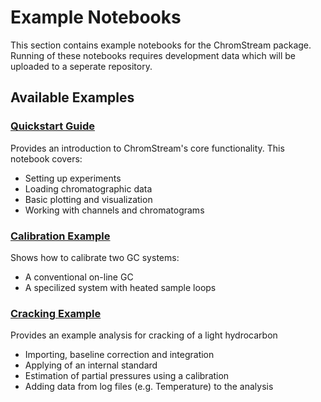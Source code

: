 # Example Notebooks

This section contains example notebooks for the ChromStream package. 
Running of these notebooks requires development data which will be uploaded to a seperate repository.

## Available Examples

### [Quickstart Guide](../notebooks/Quickstart.ipynb)
Provides an introduction to ChromStream's core functionality. This notebook covers:
- Setting up experiments
- Loading chromatographic data
- Basic plotting and visualization
- Working with channels and chromatograms

### [Calibration Example](../notebooks/example_calibration.ipynb)
Shows how to calibrate two GC systems:
- A conventional on-line GC
- A specilized system with heated sample loops

### [Cracking Example](../notebooks/cracking_example.ipynb)
Provides an example analysis for cracking of a light hydrocarbon
- Importing, baseline correction and integration
- Applying of an internal standard
- Estimation of partial pressures using a calibration
- Adding data from log files (e.g. Temperature) to the analysis

